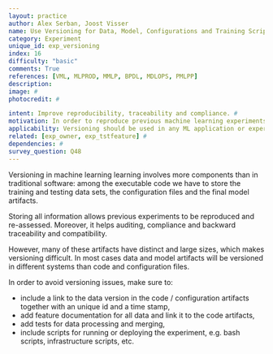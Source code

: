 ```yaml
---
layout: practice
author: Alex Serban, Joost Visser
name: Use Versioning for Data, Model, Configurations and Training Scripts
category: Experiment
unique_id: exp_versioning
index: 16
difficulty: "basic"
comments: True
references: [VML, MLPROD, MMLP, BPDL, MDLOPS, PMLPP]
description:
image: #
photocredit: #

intent: Improve reproducibility, traceability and compliance. #
motivation: In order to reproduce previous machine learning experiments, one needs more than just the executable code. Versioning the training and testing data, the final model and all configuration files concomitantly is complimentary to versioning the executable code. #
applicability: Versioning should be used in any ML application or experiment.
related: [exp_owner, exp_tstfeature] #
dependencies: #
survey_question: Q48
---
```


Versioning in machine learning learning involves more components than in traditional software: among the executable code we have to store the training and testing data sets, the configuration files and the final model artifacts.

Storing all information allows previous experiments to be reproduced and re-assessed.
Moreover, it helps auditing, compliance and backward traceability and compatibility.

However, many of these artifacts have distinct and large sizes, which makes versioning difficult.
In most cases data and model artifacts  will be versioned in different systems than code and configuration files.

In order to avoid versioning issues, make sure to:
- include a link to the data version in the code / configuration artifacts together with an unique id and a time stamp,
- add feature documentation for all data and link it to the code artifacts,
- add tests for data processing and merging,
- include scripts for running or deploying the experiment, e.g. bash scripts, infrastructure scripts, etc.

